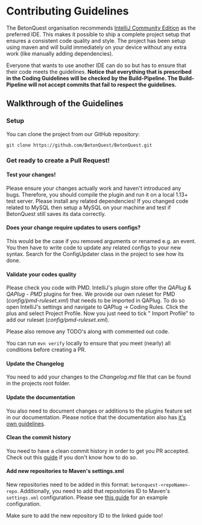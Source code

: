 # Contributing Guidelines

The BetonQuest organisation recommends <a href="https://www.jetbrains.com/idea/" target="_blank">IntelliJ Community
Edition</a> as the preferred IDE. This makes it possible to ship a complete project setup that ensures a consistent code
quality and style. The project has been setup using maven and will build immediately on your device without any extra
work (like manually adding dependencies).

Everyone that wants to use another IDE can do so but has to ensure that their code meets the guidelines.
**Notice that everything that is prescribed in the Coding Guidelines will be checked by the Build-Pipeline. The
Build-Pipeline will not accept commits that fail to respect the guidelines.**

## Walkthrough of the Guidelines

### Setup

You can clone the project from our GitHub repository:

```
git clone https://github.com/BetonQuest/BetonQuest.git
```

### Get ready to create a Pull Request!

#### Test your changes!

Please ensure your changes actually work and haven't introduced any bugs. Therefore, you should compile the plugin and
run it on a local 1.13+ test server. Please install any related dependencies! If you changed code related to MySQL then
setup a MySQL on your machine and test if BetonQuest still saves its data correctly.

#### Does your change require updates to users configs?

This would be the case if you removed arguments or renamed e.g. an event. You then have to write code to update any
related configs to your new syntax. Search for the ConfigUpdater class in the project to see how its done.

#### Validate your codes quality

Please check you code with PMD. IntelliJ's plugin store offer the _QAPlug_ & _QAPlug - PMD_ plugins for free. We provide
our own ruleset for PMD (_config/pmd-ruleset.xml_) that needs to be imported in QAPlug. To do so open IntelliJ's
settings and navigate to QAPlug -> Coding Rules. Click the plus and select Project Profile. Now you just need to tick "
Import Profile" to add our ruleset (_config/pmd-ruleset.xml_).

Please also remove any TODO's along with commented out code.

You can run `mvn verify` locally to ensure that you meet (nearly) all conditions before creating a PR.

#### Update the Changelog

You need to add your changes to the _Changelog.md_ file that can be found in the projects root folder.

#### Update the documentation

You also need to document changes or additions to the plugins feature set in our documentation. Please notice that the
documentation also has [it's own guidelines](../Docs/Guidelines.md).

#### Clean the commit history

You need to have a clean commit history in order to get you PR accepted. Check out
this <a href="https://medium.com/@catalinaturlea/clean-git-history-a-step-by-step-guide-eefc0ad8696d" target="_blank">
guide</a> if you don't know how to do so.

#### Add new repositories to Maven's settings.xml

New repositories need to be added in this format: `betonquest-<repoName>-repo`.
Additionally, you need to add that repositories ID to Maven's `settings.xml` configuration.
Please see [this guide](../Process/Setup-Project.md#build-speed-up) for an example configuration.

Make sure to add the new repository ID to the linked guide too!
